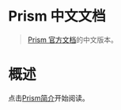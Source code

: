 # Prism 中文文档

> [Prism 官方文档](https://docs.prismlibrary.com/docs/)的中文版本。

# 概述
点击[Prism简介](introduction/Prism简介.md)开始阅读。
